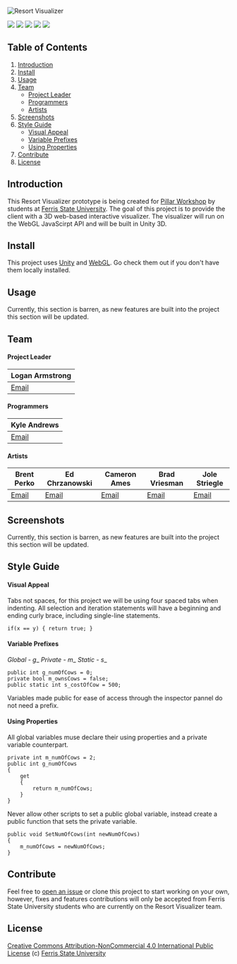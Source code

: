![Resort Visualizer](http://i.imgur.com/ohEL0KO.png)

[![](https://img.shields.io/badge/made%20by-Ferris%20State%20University-blue.svg?style=flat-square)](http://www.ferris.edu/dagd/) [![](https://img.shields.io/badge/engine-Unity-brightgreen.svg?style=flat-square)](https://unity3d.com/) [![](https://img.shields.io/badge/dependencies-WebGL-brightgreen.svg?style=flat-square)](https://docs.unity3d.com/Manual/webgl-gettingstarted.html) [![](https://img.shields.io/badge/issues-0%20open-brightgreen.svg?style=flat-square)](https://github.com/AndrewK9/Resort-Visualizer/issues) [![](https://img.shields.io/badge/license-NonCommercial%20CC%204-brightgreen.svg?style=flat-square)](https://github.com/AndrewK9/Resort-Visualizer/blob/master/LICENSE)

## Table of Contents
1. [Introduction](#introduction)
1. [Install](#install)
1. [Usage](#usage)
1. [Team](#team)
	- [Project Leader](#project-leader)
	- [Programmers](#programmers)
	- [Artists](#artists)
1. [Screenshots](#screenshots)
1. [Style Guide](#style-guide)
	- [Visual Appeal](#visual-appeal)
	- [Variable Prefixes](#variable-prefixes)
	- [Using Properties](#using-properties)
1. [Contribute](#contribute)
1. [License](#license)

## Introduction
This Resort Visualizer prototype is being created for [Pillar Workshop](http://www.pillarworkshop.com/) by students at [Ferris State University](http://www.ferris.edu/dagd/). The goal of this project is to provide the client with a 3D web-based interactive visualizer. The visualizer will run on the WebGL JavaScirpt API and will be built in Unity 3D.

## Install
This project uses [Unity](https://unity3d.com/) and [WebGL](https://docs.unity3d.com/Manual/webgl-gettingstarted.html). Go check them out if you don't have them locally installed.

## Usage
Currently, this section is barren, as new features are built into the project this section will be updated.

## Team
#### Project Leader

Logan Armstrong |
|-----|
| [Email](larmstrong30298@gmail.com) |

#### Programmers

Kyle Andrews |
|-----|
| [Email](andrewskyle28@gmail.com) |

#### Artists

Brent Perko | Ed Chrzanowski | Cameron Ames | Brad Vriesman | Jole Striegle |
|-----|-----|-----|-----|-----|
| [Email](brentp3rk0@gmail.com) | [Email](chrzane1@ferris.edu) | [Email](amesc3@ferris.edu) | [Email](vriesmb@ferris.edu) | [Email](striegj@ferris.edu) |

## Screenshots
Currently, this section is barren, as new features are built into the project this section will be updated.

## Style Guide
#### Visual Appeal
Tabs not spaces, for this project we will be using four spaced tabs when indenting.
All selection and iteration statements will have a beginning and ending curly brace, including single-line statements.
```
if(x == y) { return true; }
```

#### Variable Prefixes
_Global - g__
_Private - m__
_Static - s__
```
public int g_numOfCows = 0;
private bool m_ownsCows = false;
public static int s_costOfCow = 500;
```
Variables made public for ease of access through the inspector pannel do not need a prefix.

#### Using Properties
All global variables muse declare their using properties and a private variable counterpart.
```
private int m_numOfCows = 2;
public int g_numOfCows
{
    get
    {
        return m_numOfCows;
    }
}
```
Never allow other scripts to set a public global variable, instead create a public function that sets the private variable.
```
public void SetNumOfCows(int newNumOfCows)
{
    m_numOfCows = newNumOfCows;
}
```


## Contribute
Feel free to [open an issue](https://github.com/AndrewK9/Resort-Visualizer/issues) or clone this project to start working on your own, however, fixes and features contributions will only be accepted from Ferris State University students who are currently on the Resort Visualizer team.

## License
[Creative Commons Attribution-NonCommercial 4.0 International Public License](https://github.com/AndrewK9/Resort-Visualizer/blob/master/LICENSE) (c) [Ferris State University](http://www.ferris.edu/dagd/)